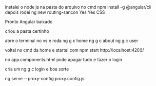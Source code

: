 instalei o node js
na pasta do arquivo no cmd npm install -g @angular/cli
depois rodei ng new routing-sancon 
Yes
Yes
CSS

Pronto Angular baixado 

criou a pasta certinho 


abre o terminal no vs e roda 
ng g c home
ng g c about
ng g c user

voltei no cmd da home e startei com 
npm start
http://localhost:4200/

no app.components.html 
pode apagar tudo e fazer o login 

cria um ng g c login e boa sorte



ng serve --proxy-config proxy.config.js
